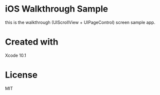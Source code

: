 # iOS Walkthrough Sample

this is the walkthrough (UIScrollView + UIPageControl) screen sample app.

# Created with

Xcode 10.1

# License

MIT


